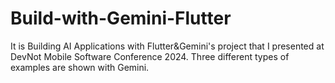 # Build-with-Gemini-Flutter
 It is Building AI Applications with Flutter&Gemini's project that I presented at DevNot Mobile Software Conference 2024. Three different types of examples are shown with Gemini.
